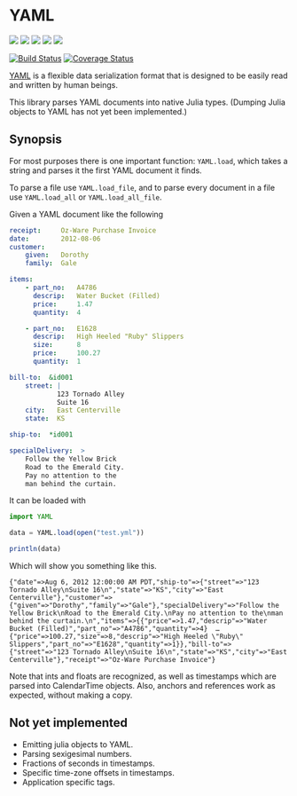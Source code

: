 
# YAML

[![](http://pkg.julialang.org/badges/YAML_0.4.svg)](http://pkg.julialang.org/?pkg=YAML)
[![](http://pkg.julialang.org/badges/YAML_0.5.svg)](http://pkg.julialang.org/?pkg=YAML)
[![](http://pkg.julialang.org/badges/YAML_0.6.svg)](http://pkg.julialang.org/?pkg=YAML)
[![](http://pkg.julialang.org/badges/YAML_0.7.svg)](http://pkg.julialang.org/?pkg=YAML)
[![](http://pkg.julialang.org/badges/YAML_1.0.svg)](http://pkg.julialang.org/?pkg=YAML)

[![Build Status](https://travis-ci.org/BioJulia/YAML.jl.svg?branch=master)](https://travis-ci.org/BioJulia/YAML.jl)
[![Coverage Status](https://coveralls.io/repos/dcjones/YAML.jl/badge.svg?branch=master&service=github)](https://coveralls.io/github/dcjones/YAML.jl?branch=master)


[YAML](http://yaml.org/) is a flexible data serialization format that is
designed to be easily read and written by human beings.

This library parses YAML documents into native Julia types. (Dumping Julia
objects to YAML has not yet been implemented.)

## Synopsis

For most purposes there is one important function: `YAML.load`, which takes a
string and parses it the first YAML document it finds.

To parse a file use `YAML.load_file`, and to parse every document in a file
use `YAML.load_all` or `YAML.load_all_file`.

Given a YAML document like the following

```yaml
receipt:     Oz-Ware Purchase Invoice
date:        2012-08-06
customer:
    given:   Dorothy
    family:  Gale

items:
    - part_no:   A4786
      descrip:   Water Bucket (Filled)
      price:     1.47
      quantity:  4

    - part_no:   E1628
      descrip:   High Heeled "Ruby" Slippers
      size:      8
      price:     100.27
      quantity:  1

bill-to:  &id001
    street: |
            123 Tornado Alley
            Suite 16
    city:   East Centerville
    state:  KS

ship-to:  *id001

specialDelivery:  >
    Follow the Yellow Brick
    Road to the Emerald City.
    Pay no attention to the
    man behind the curtain.
```

It can be loaded with

```julia
import YAML

data = YAML.load(open("test.yml"))

println(data)
```

Which will show you something like this.

```
{"date"=>Aug 6, 2012 12:00:00 AM PDT,"ship-to"=>{"street"=>"123 Tornado Alley\nSuite 16\n","state"=>"KS","city"=>"East Centerville"},"customer"=>{"given"=>"Dorothy","family"=>"Gale"},"specialDelivery"=>"Follow the Yellow Brick\nRoad to the Emerald City.\nPay no attention to the\nman behind the curtain.\n","items"=>{{"price"=>1.47,"descrip"=>"Water Bucket (Filled)","part_no"=>"A4786","quantity"=>4}  …  {"price"=>100.27,"size"=>8,"descrip"=>"High Heeled \"Ruby\" Slippers","part_no"=>"E1628","quantity"=>1}},"bill-to"=>{"street"=>"123 Tornado Alley\nSuite 16\n","state"=>"KS","city"=>"East Centerville"},"receipt"=>"Oz-Ware Purchase Invoice"}
```

Note that ints and floats are recognized, as well as timestamps which are parsed
into CalendarTime objects. Also, anchors and references work as expected,
without making a copy.

## Not yet implemented

  * Emitting julia objects to YAML.
  * Parsing sexigesimal numbers.
  * Fractions of seconds in timestamps.
  * Specific time-zone offsets in timestamps.
  * Application specific tags.

